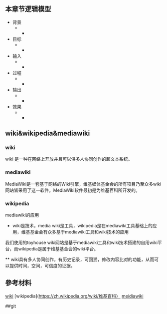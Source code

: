 # 

## 本章节逻辑模型

* 背景
    * -
* 目标
    * -
* 输入
    * -
* 过程
    * -
* 输出
    * -
* 效果
    * -


## wiki&wikipedia&mediawiki

### wiki

wiki 是一种在网络上开放并且可以供多人协同创作的超文本系统。
### mediawiki

MediaWiki是一套基于网络的Wiki引擎，维基媒体基金会的所有项目乃至众多wiki网站皆采用了这一软件。MediaWiki软件最初是为维基百科所开发的。

### wikipedia

mediawiki的应用

*  wiki是技术，media wiki是工具，wikipedia是在mediawiki工具基础上的应用，维基基金会有众多基于mediawiki工具和wiki技术的应用

我们使用的toyhouse wiki网站是基于mediawiki工具和wiki技术搭建的自用wiki平台，而wikipedia是属于维基基金会的wiki平台。

** wiki具有多人协同创作，有历史记录，可回溯，修改内容比对的功能，从而可以提供时间，空间，可信度的证据。

## 參考材料
[wiki](https://zh.wikipedia.org/wiki/Wiki)
[wikipedia](https://zh.wikipedia.org/wiki/维基百科）
[meidiawiki](https://zh.wikipedia.org/wiki/MediaWiki)

##git

